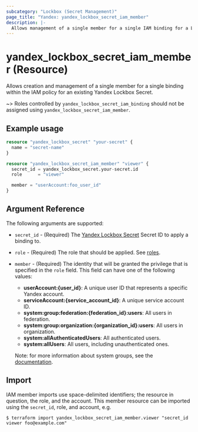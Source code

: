 ```yaml
---
subcategory: "Lockbox (Secret Management)"
page_title: "Yandex: yandex_lockbox_secret_iam_member"
description: |-
  Allows management of a single member for a single IAM binding for a Lockbox Secret.
---
```


# yandex_lockbox_secret_iam_member (Resource)

Allows creation and management of a single member for a single binding within the IAM policy for an existing Yandex Lockbox Secret.

~> Roles controlled by `yandex_lockbox_secret_iam_binding` should not be assigned using `yandex_lockbox_secret_iam_member`.

## Example usage

```terraform
resource "yandex_lockbox_secret" "your-secret" {
  name = "secret-name"
}

resource "yandex_lockbox_secret_iam_member" "viewer" {
  secret_id = yandex_lockbox_secret.your-secret.id
  role      = "viewer"

  member = "userAccount:foo_user_id"
}
```

## Argument Reference

The following arguments are supported:

* `secret_id` - (Required) The [Yandex Lockbox Secret](https://cloud.yandex.com/docs/lockbox/) Secret ID to apply a binding to.

* `role` - (Required) The role that should be applied. See [roles](https://cloud.yandex.com/docs/lockbox/security/).

* `member` - (Required) The identity that will be granted the privilege that is specified in the `role` field. This field can have one of the following values:
  * **userAccount:{user_id}**: A unique user ID that represents a specific Yandex account.
  * **serviceAccount:{service_account_id}**: A unique service account ID.
  * **system:group:federation:{federation_id}:users**: All users in federation.
  * **system:group:organization:{organization_id}:users**: All users in organization.
  * **system:allAuthenticatedUsers**: All authenticated users.
  * **system:allUsers**: All users, including unauthenticated ones.

  Note: for more information about system groups, see the [documentation](https://cloud.yandex.com/docs/iam/concepts/access-control/system-group).

## Import

IAM member imports use space-delimited identifiers; the resource in question, the role, and the account. This member resource can be imported using the `secret_id`, role, and account, e.g.

```
$ terraform import yandex_lockbox_secret_iam_member.viewer "secret_id viewer foo@example.com"
```
